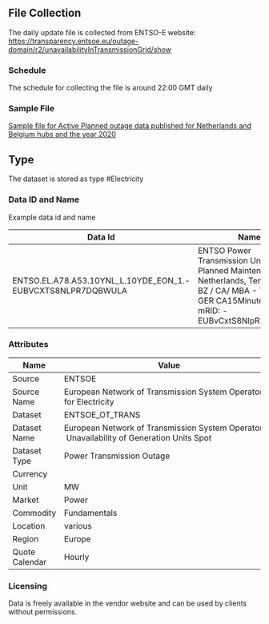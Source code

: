 ## File Collection

The daily update file is collected from ENTSO-E website: https://transparency.entsoe.eu/outage-domain/r2/unavailabilityInTransmissionGrid/show 

### Schedule

The schedule for collecting the file is around 22:00 GMT daily

### Sample File

[Sample file for Active Planned outage data published for Netherlands and Belgium hubs and the year 2020](pathname:///file-samples/OUTAGES_A78_202011180000-202011190000.zip)

## Type

The dataset is stored as type #Electricity

### Data ID and Name

Example data id and name

|**Data Id**|**Name**|
|-|-|
|ENTSO.EL.A78.A53.10YNL_L.10YDE_EON_1.-EUBVCXTS8NLPR7DQBWULA|ENTSO Power Transmission Unavailability Planned Maintenance Netherlands, TenneT NL BZ / CA/ MBA - TenneT GER CA15Minutely for mRID: -EUBvCxtS8NlpR7dqbwuLA|

### Attributes

|Name|Value|
|-|-|
|Source|ENTSOE|
|Source Name|European Network of Transmission System Operators for Electricity|
|Dataset|ENTSOE_OT_TRANS|
|Dataset Name|European Network of Transmission System Operators - Unavailability of Generation Units Spot|
|Dataset Type|Power Transmission Outage|
|Currency||
|Unit|MW|
|Market|Power|
|Commodity|Fundamentals|
|Location|various|
|Region|Europe|
|Quote Calendar|Hourly|

### Licensing

Data is freely available in the vendor website and can be used by clients without permissions.